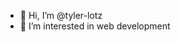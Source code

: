 - 👋 Hi, I’m @tyler-lotz
- 👀 I’m interested in web development

<!---
tyler-lotz/tyler-lotz is a ✨ special ✨ repository because its `README.md` (this file) appears on your GitHub profile.
You can click the Preview link to take a look at your changes.
--->

